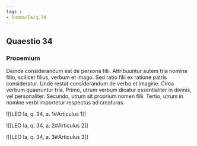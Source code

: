 ```yaml
---
tags : 
- Summa/Ia/q.34
---
```


## Quaestio 34

### Prooemium

Deinde considerandum est de persona filii. Attribuuntur autem tria nomina filio, scilicet filius, verbum et imago. Sed ratio filii ex ratione patris consideratur. Unde restat considerandum de verbo et imagine. Circa verbum quaeruntur tria. Primo, utrum verbum dicatur essentialiter in divinis, vel personaliter. Secundo, utrum sit proprium nomen filii. Tertio, utrum in nomine verbi importetur respectus ad creaturas.

![[LEO Ia, q. 34, a. 1#Articulus 1]]

![[LEO Ia, q. 34, a. 2#Articulus 2]]

![[LEO Ia, q. 34, a. 3#Articulus 3]]

